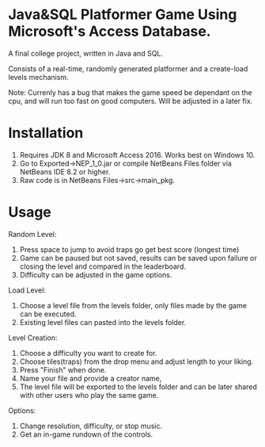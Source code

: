 # Java&SQL Platformer Game Using Microsoft's Access Database.

A final college project, written in Java and SQL. 

Consists of a real-time, randomly generated platformer and a create-load levels mechanism.

Note: Currenly has a bug that makes the game speed be dependant on the cpu, and will run too fast on good computers. Will be adjusted in a later fix.

# Installation

1. Requires JDK 8 and Microsoft Access 2016. Works best on Windows 10.
2. Go to Exported->NEP_1_0.jar or compile NetBeans Files folder via NetBeans IDE 8.2 or higher.
3. Raw code is in NetBeans Files->src->main_pkg.

# Usage
 
Random Level:

1. Press space to jump to avoid traps go get best score (longest time)
2. Game can be paused but not saved, results can be saved upon failure or closing the level and compared in the leaderboard.
3. Difficulty can be adjusted in the game options.

Load Level:

1. Choose a level file from the levels folder, only files made by the game can be executed.
2. Existing level files can pasted into the levels folder.

Level Creation:

1. Choose a difficulty you want to create for.
2. Choose tiles(traps) from the drop menu and adjust length to your liking.
3. Press "Finish" when done.
4. Name your file and provide a creator name,
5. The level file will be exported to the levels folder and can be later shared with other users who play the same game.

Options:

1. Change resolution, difficulty, or stop music.
2. Get an in-game rundown of the controls.